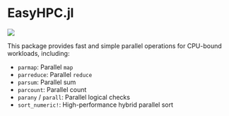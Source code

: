 # EasyHPC.jl

[![](https://github.com/ameralo0o/EasyHPC.jl/workflows/Documentation/badge.svg)](https://ameralo0o.github.io/EasyHPC.jl)

This package provides fast and simple parallel operations for CPU-bound workloads, including:

- `parmap`: Parallel `map`
- `parreduce`: Parallel `reduce`
- `parsum`: Parallel sum
- `parcount`: Parallel count
- `parany` / `parall`: Parallel logical checks
- `sort_numeric!`: High-performance hybrid parallel sort
